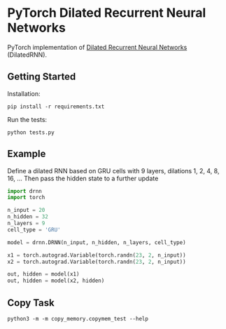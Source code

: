 # PyTorch Dilated Recurrent Neural Networks

PyTorch implementation of  [Dilated Recurrent Neural Networks](https://arxiv.org/abs/1710.02224) (DilatedRNN).

## Getting Started

Installation:
```
pip install -r requirements.txt
```

Run the tests:
```
python tests.py
```

## Example

Define a dilated RNN based on GRU cells with 9 layers, dilations 1, 2, 4, 8, 16, ...
Then pass the hidden state to a further update
```python
import drnn
import torch

n_input = 20
n_hidden = 32
n_layers = 9
cell_type = 'GRU'

model = drnn.DRNN(n_input, n_hidden, n_layers, cell_type)

x1 = torch.autograd.Variable(torch.randn(23, 2, n_input))
x2 = torch.autograd.Variable(torch.randn(23, 2, n_input))

out, hidden = model(x1)
out, hidden = model(x2, hidden)
```

## Copy Task

```
python3 -m -m copy_memory.copymem_test --help
```
